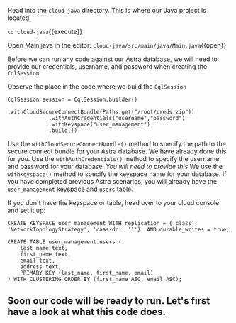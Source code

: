 Head into the `cloud-java` directory. This is where our Java project is located.

`cd cloud-java`{{execute}}

Open Main.java in the editor:
`cloud-java/src/main/java/Main.java`{{open}}

Before we can run any code against our Astra database, we will need to provide our credentials, username, and password when creating the `CqlSession`

Observe the place in the code where we build the `CqlSession`

```
CqlSession session = CqlSession.builder()
             .withCloudSecureConnectBundle(Paths.get("/root/creds.zip"))
             .withAuthCredentials("username","password")
             .withKeyspace("user_management")
             .build())
```           

Use the `withCloudSecureConnectBundle()` method to specify the path to the secure connect bundle for your Astra database. We have already done this for you.
Use the `withAuthCredentials()` method to specify the username and password for your database. *You will need to provide this*
We use the `withKeyspace()` method to specify the keyspace name for your database. If you have completed previous Astra scenarios, you will already have the `user_management` keyspace and `users` table.

If you don't have the keyspace or table, head over to your cloud console and set it up:
```
CREATE KEYSPACE user_management WITH replication = {'class': 'NetworkTopologyStrategy', 'caas-dc': '1'}  AND durable_writes = true;

CREATE TABLE user_management.users (
    last_name text,
    first_name text,
    email text,
    address text,
    PRIMARY KEY (last_name, first_name, email)
) WITH CLUSTERING ORDER BY (first_name ASC, email ASC);
```

## Soon our code will be ready to run. Let's first have a look at what this code does.
